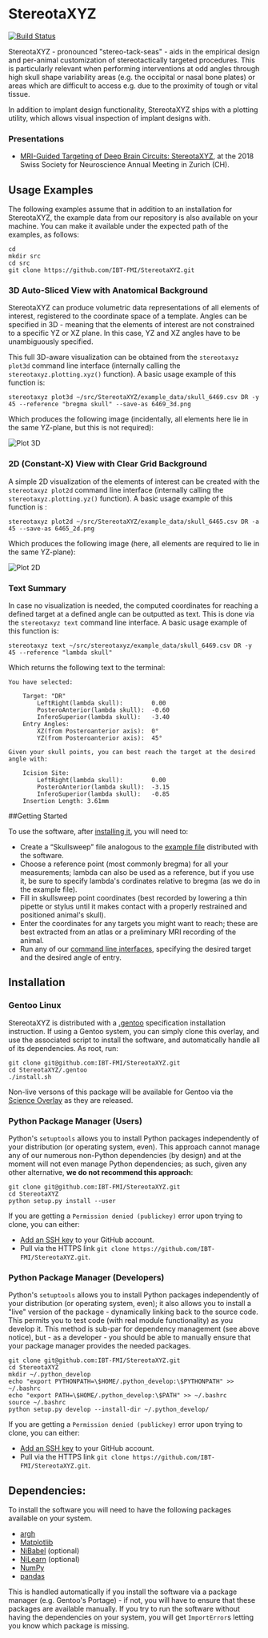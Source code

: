 # StereotaXYZ
[![Build Status](https://travis-ci.org/IBT-FMI/StereotaXYZ.svg?branch=master)](https://travis-ci.org/IBT-FMI/StereotaXYZ)

StereotaXYZ - pronounced "stereo-tack-seas" - aids in the empirical design and per-animal customization of stereotactically targeted procedures.
This is particularly relevant when performing interventions at odd angles through high skull shape variability areas (e.g. the occipital or nasal bone plates) or areas which are difficult to access e.g. due to the proximity of tough or vital tissue.

In addition to implant design functionality, StereotaXYZ ships with a plotting utility, which allows visual inspection of implant designs with.

### Presentations

* [MRI-Guided Targeting of Deep Brain Circuits: StereotaXYZ](https://www.researchgate.net/publication/323116934_StereotaXYZ_MRI-Guided_Targeting_of_Deep_Brain_Circuits), at the 2018 Swiss Society for Neuroscience  Annual Meeting in Zurich (CH).


## Usage Examples

The following examples assume that in addition to an installation for StereotaXYZ, the example data from our repository is also available on your machine.
You can make it available under the expected path of the examples, as follows:

```
cd
mkdir src
cd src
git clone https://github.com/IBT-FMI/StereotaXYZ.git
```

### 3D Auto-Sliced View with Anatomical Background

StereotaXYZ can produce volumetric data representations of all elements of interest, registered to the coordinate space of a template.
Angles can be specified in 3D - meaning that the elements of interest are not constrained to a specific YZ or XZ plane.
In this case, YZ and XZ angles have to be unambiguously specified.

This full 3D-aware visualization can be obtained from the `stereotaxyz plot3d` command line interface (internally calling the `stereotaxyz.plotting.xyz()` function).
A basic usage example of this function is:

```
stereotaxyz plot3d ~/src/StereotaXYZ/example_data/skull_6469.csv DR -y 45 --reference "bregma skull" --save-as 6469_3d.png
```

Which produces the following image (incidentally, all elements here lie in the same YZ-plane, but this is not required):

![Plot 3D](http://www.chymera.eu/img/examples/stereotaxyz/6469_3d.png "Plot 3D")

### 2D (Constant-X) View with Clear Grid Background

A simple 2D visualization of the elements of interest can be created with the `stereotaxyz plot2d` command line interface (internally calling the `stereotaxyz.plotting.yz()` function).
A basic usage example of this function is :

```
stereotaxyz plot2d ~/src/StereotaXYZ/example_data/skull_6465.csv DR -a 45 --save-as 6465_2d.png
```

Which produces the following image (here, all elements are required to lie in the same YZ-plane):

![Plot 2D](http://www.chymera.eu/img/examples/stereotaxyz/6465_2d.png "Plot 2D")

### Text Summary

In case no visualization is needed, the computed coordinates for reaching a defined target at a defined angle can be outputted as text.
This is done via the `stereotaxyz text` command line interface.
A basic usage example of this function is:

```
stereotaxyz text ~/src/stereotaxyz/example_data/skull_6469.csv DR -y 45 --reference "lambda skull"
```

Which returns the following text to the terminal:

```
You have selected:

	Target: "DR"
		LeftRight(lambda skull): 		0.00
		PosteroAnterior(lambda skull): 	-0.60
		InferoSuperior(lambda skull): 	-3.40
	Entry Angles:
		XZ(from Posteroanterior axis): 	0°
		YZ(from Posteroanterior axis): 	45°

Given your skull points, you can best reach the target at the desired angle with:

	Icision Site:
		LeftRight(lambda skull): 		0.00
		PosteroAnterior(lambda skull): 	-3.15
		InferoSuperior(lambda skull): 	-0.85
	Insertion Length: 3.61mm
```

##Getting Started

To use the software, after [installing it](#installation), you will need to:

* Create a “Skullsweep” file analogous to the [example file](example_data/skull_6465.csv) distributed with the software.
* Choose a reference point (most commonly bregma) for all your measurements; lambda can also be used as a reference, but if you use it, be sure to specify lambda's cordinates relative to bregma (as we do in the example file).
* Fill in skullsweep point coordinates (best recorded by lowering a thin pipette or stylus until it makes contact with a properly restrained and positioned animal's skull).
* Enter the coordinates for any targets you might want to reach; these are best extracted from an atlas or a preliminary MRI recording of the animal.
* Run any of our [command line interfaces](#usage-examples), specifying the desired target and the desired angle of entry.

## Installation

### Gentoo Linux
StereotaXYZ is distributed with a [.gentoo](.gentoo) specification installation instruction.
If using a Gentoo system, you can simply clone this overlay, and use the associated script to install the software, and automatically handle all of its dependencies.
As root, run:

````
git clone git@github.com:IBT-FMI/StereotaXYZ.git
cd StereotaXYZ/.gentoo
./install.sh
````

Non-live versons of this package will be available for Gentoo via the [Science Overlay](https://github.com/gentoo/sci) as they are released.

### Python Package Manager (Users)
Python's `setuptools` allows you to install Python packages independently of your distribution (or operating system, even).
This approach cannot manage any of our numerous non-Python dependencies (by design) and at the moment will not even manage Python dependencies;
as such, given any other alternative, **we do not recommend this approach**:

````
git clone git@github.com:IBT-FMI/StereotaXYZ.git
cd StereotaXYZ
python setup.py install --user
````

If you are getting a `Permission denied (publickey)` error upon trying to clone, you can either:

* [Add an SSH key](https://help.github.com/articles/adding-a-new-ssh-key-to-your-github-account/) to your GitHub account.
* Pull via the HTTPS link `git clone https://github.com/IBT-FMI/StereotaXYZ.git`.

### Python Package Manager (Developers)
Python's `setuptools` allows you to install Python packages independently of your distribution (or operating system, even);
it also allows you to install a "live" version of the package - dynamically linking back to the source code.
This permits you to test code (with real module functionality) as you develop it.
This method is sub-par for dependency management (see above notice), but - as a developer - you should be able to manually ensure that your package manager provides the needed packages.

````
git clone git@github.com:IBT-FMI/StereotaXYZ.git
cd StereotaXYZ
mkdir ~/.python_develop
echo "export PYTHONPATH=\$HOME/.python_develop:\$PYTHONPATH" >> ~/.bashrc
echo "export PATH=\$HOME/.python_develop:\$PATH" >> ~/.bashrc
source ~/.bashrc
python setup.py develop --install-dir ~/.python_develop/
````

If you are getting a `Permission denied (publickey)` error upon trying to clone, you can either:

* [Add an SSH key](https://help.github.com/articles/adding-a-new-ssh-key-to-your-github-account/) to your GitHub account.
* Pull via the HTTPS link `git clone https://github.com/IBT-FMI/StereotaXYZ.git`.

## Dependencies:

To install the software you will need to have the following packages available on your system.

* [argh](https://github.com/neithere/argh)
* [Matplotlib](https://matplotlib.org/)
* [NiBabel](http://nipy.org/nibabel/) (optional)
* [NiLearn](http://nilearn.github.io/) (optional)
* [NumPy](http://www.numpy.org/)
* [pandas](http://pandas.pydata.org/)

This is handled automatically if you install the software via a package manager (e.g. Gentoo's Portage) - if not, you will have to ensure that these packages are available manually.
If you try to run the software without having the dependencies on your system, you will get `ImportError`s letting you know which package is missing.



